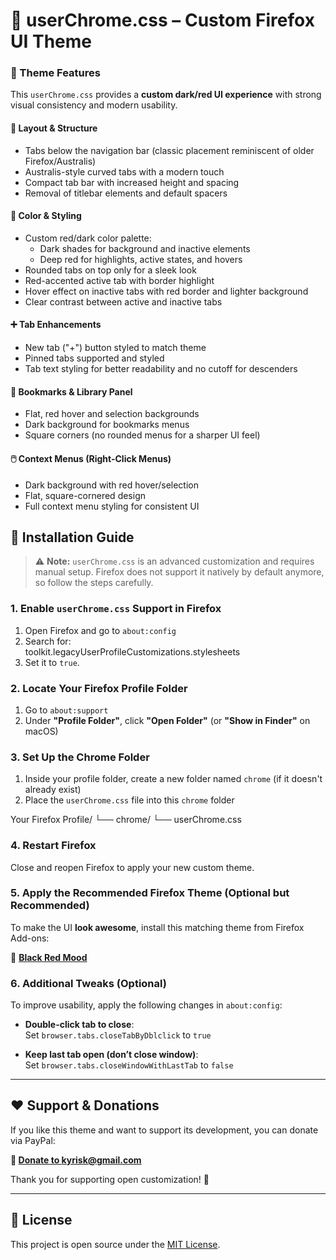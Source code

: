 # 🌙 userChrome.css – Custom Firefox UI Theme

### 🎨 Theme Features

This `userChrome.css` provides a **custom dark/red UI experience** with strong visual consistency and modern usability.

#### 🧱 Layout & Structure
- Tabs below the navigation bar (classic placement reminiscent of older Firefox/Australis)
- Australis-style curved tabs with a modern touch
- Compact tab bar with increased height and spacing
- Removal of titlebar elements and default spacers

#### 🎨 Color & Styling
- Custom red/dark color palette:
  - Dark shades for background and inactive elements
  - Deep red for highlights, active states, and hovers
- Rounded tabs on top only for a sleek look
- Red-accented active tab with border highlight
- Hover effect on inactive tabs with red border and lighter background
- Clear contrast between active and inactive tabs

#### ➕ Tab Enhancements
- New tab ("+") button styled to match theme
- Pinned tabs supported and styled
- Tab text styling for better readability and no cutoff for descenders

#### 📑 Bookmarks & Library Panel
- Flat, red hover and selection backgrounds
- Dark background for bookmarks menus
- Square corners (no rounded menus for a sharper UI feel)

#### 🖱️ Context Menus (Right-Click Menus)
- Dark background with red hover/selection
- Flat, square-cornered design
- Full context menu styling for consistent UI


## 🔧 Installation Guide

> ⚠️ **Note:** `userChrome.css` is an advanced customization and requires manual setup. Firefox does not support it natively by default anymore, so follow the steps carefully.

### 1. Enable `userChrome.css` Support in Firefox

1. Open Firefox and go to `about:config`
2. Search for:  
toolkit.legacyUserProfileCustomizations.stylesheets
3. Set it to `true`.

### 2. Locate Your Firefox Profile Folder

1. Go to `about:support`
2. Under **"Profile Folder"**, click **"Open Folder"** (or **"Show in Finder"** on macOS)

### 3. Set Up the Chrome Folder

1. Inside your profile folder, create a new folder named `chrome` (if it doesn't already exist)
2. Place the `userChrome.css` file into this `chrome` folder

Your Firefox Profile/
└── chrome/
└── userChrome.css


### 4. Restart Firefox

Close and reopen Firefox to apply your new custom theme.


### 5. Apply the Recommended Firefox Theme (Optional but Recommended)

To make the UI **look awesome**, install this matching theme from Firefox Add-ons:

🎨 **[Black Red Mood](https://addons.mozilla.org/en-US/firefox/addon/black-red-mood/?utm_source=addons.mozilla.org&utm_medium=referral&utm_content=search)**


### 6. Additional Tweaks (Optional)

To improve usability, apply the following changes in `about:config`:

- **Double-click tab to close**:  
Set `browser.tabs.closeTabByDblclick` to `true`

- **Keep last tab open (don’t close window)**:  
Set `browser.tabs.closeWindowWithLastTab` to `false`

---

## ❤️ Support & Donations

If you like this theme and want to support its development, you can donate via PayPal:

**🔗 [Donate to kyrisk@gmail.com](https://www.paypal.com/donate/?business=kyrisk@gmail.com)**

Thank you for supporting open customization! 🙌

---

## 📝 License

This project is open source under the [MIT License](LICENSE).

